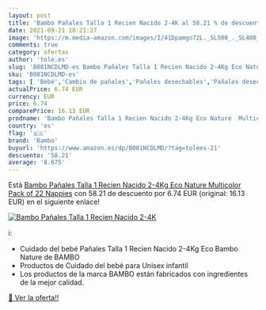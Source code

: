 ```yaml
---
layout: post
title: 'Bambo Pañales Talla 1 Recien Nacido 2-4K al 58.21 % de descuento'
date: 2021-09-21 10:21:27
image: 'https://m.media-amazon.com/images/I/41Dpamgo72L._SL500_._SL400_.jpg'
comments: true
category: ofertas
author: 'tole.es'
slug: 'B081NCDLMD-es Bambo Pañales Talla 1 Recien Nacido 2-4Kg Eco Nature...'
sku: 'B081NCDLMD-es'
tags: [ 'Bebé','Cambio de pañales','Pañales desechables','Pañales desechables para bebés','Pañales para bebé','bambo','pañales', ]
actualPrice: 6.74 EUR
currency: EUR
price: 6.74
comparePrice: 16.13 EUR
prodname: 'Bambo Pañales Talla 1 Recien Nacido 2-4Kg Eco Nature  Multicolor  Pack of 22 Nappies'
country: 'es'
flag: '🇪🇸'
brand: 'Bambo'
buyurl: 'https://www.amazon.es/dp/B081NCDLMD/?tag=tolees-21'
descuento: '58.21'
average: '8.675'
---
```


Está [Bambo Pañales Talla 1 Recien Nacido 2-4Kg Eco Nature  Multicolor  Pack of 22 Nappies](https://www.amazon.es/dp/B081NCDLMD/?tag=tolees-21) con 58.21 de descuento por 6.74 EUR (original: 16.13 EUR) en el siguiente enlace!

[![Bambo Pañales Talla 1 Recien Nacido 2-4K](https://m.media-amazon.com/images/I/41Dpamgo72L._SL500_._SL400_.jpg)](https://www.amazon.es/dp/B081NCDLMD/?tag=tolees-21)

ℹ️:

- Cuidado del bebé Pañales Talla 1 Recien Nacido 2-4Kg Eco Bambo Nature de BAMBO
- Productos de Cuidado del bebé para Unisex infantil
- Los productos de la marca BAMBO están fabricados con ingredientes de la mejor calidad.

[🛒 Ver la oferta!!](https://www.amazon.es/dp/B081NCDLMD/?tag=tolees-21)
